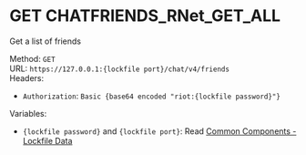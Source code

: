 # GET CHATFRIENDS_RNet_GET_ALL

Get a list of friends  


Method: `GET`  
URL: `https://127.0.0.1:{lockfile port}/chat/v4/friends`  
Headers:
 - `Authorization`: `Basic {base64 encoded "riot:{lockfile password}"}`

Variables:
 - `{lockfile password}` and `{lockfile port}`: Read [Common Components - Lockfile Data](../common-components.md#lockfile-data)

